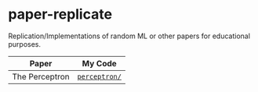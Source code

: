 # paper-replicate

Replication/Implementations of random ML or other papers for educational purposes.


| Paper          | My Code                        | 
| -------------- | ------------------------------ |
| The Perceptron | [`perceptron/`](./perceptron/) |
